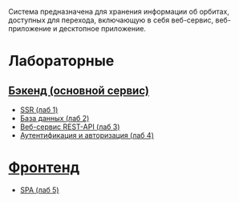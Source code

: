 Система предназначена для хранения информации об орбитах, доступных для перехода,
включающую в себя веб-сервис, веб-приложение и десктопное приложение.
# Лабораторные
## [Бэкенд (основной сервис)](https://github.com/K1tten2005/space_orbits_backend)
- [SSR (лаб 1)](https://github.com/K1tten2005/space_orbits_backend/tree/SSR)
- [База данных (лаб 2)](https://github.com/K1tten2005/space_orbits_backend/tree/ORM)
- [Веб-сервис REST-API (лаб 3)](https://github.com/K1tten2005/space_orbits_backend/tree/DRF)
- [Аутентификация и авторизация (лаб 4)](https://github.com/K1tten2005/space_orbits_backend/tree/auth)
# [Фронтенд](https://github.com/K1tten2005/space_orbits_frontend)
- [SPA (лаб 5)](https://github.com/K1tten2005/space_orbits_frontend/tree/SPA)
